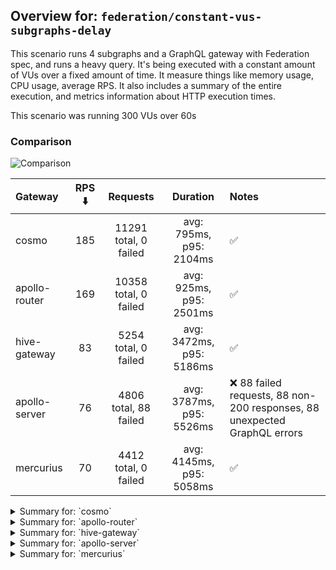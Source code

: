 ## Overview for: `federation/constant-vus-subgraphs-delay`


This scenario runs 4 subgraphs and a GraphQL gateway with Federation spec, and runs a heavy query. It's being executed with a constant amount of VUs over a fixed amount of time. It measure things like memory usage, CPU usage, average RPS. It also includes a summary of the entire execution, and metrics information about HTTP execution times.


This scenario was running 300 VUs over 60s


### Comparison


<img src="https://imagedelivery.net/KYe9TScr4TldYHA48pczVg/ba8bb985-8ded-4d21-c317-296d229bb900/public" alt="Comparison" />


| Gateway       | RPS ⬇️ |       Requests        |         Duration         | Notes                                                                    |
| :------------ | :----: | :-------------------: | :----------------------: | :----------------------------------------------------------------------- |
| cosmo         |  185   | 11291 total, 0 failed | avg: 795ms, p95: 2104ms  | ✅                                                                        |
| apollo-router |  169   | 10358 total, 0 failed | avg: 925ms, p95: 2501ms  | ✅                                                                        |
| hive-gateway  |   83   | 5254 total, 0 failed  | avg: 3472ms, p95: 5186ms | ✅                                                                        |
| apollo-server |   76   | 4806 total, 88 failed | avg: 3787ms, p95: 5526ms | ❌ 88 failed requests, 88 non-200 responses, 88 unexpected GraphQL errors |
| mercurius     |   70   | 4412 total, 0 failed  | avg: 4145ms, p95: 5058ms | ✅                                                                        |



<details>
  <summary>Summary for: `cosmo`</summary>

  **K6 Output**




```
     ✓ response code was 200
     ✓ no graphql errors
     ✓ valid response structure

     █ setup

     checks.........................: 100.00% ✓ 33813      ✗ 0    
     data_received..................: 991 MB  16 MB/s
     data_sent......................: 13 MB   220 kB/s
     http_req_blocked...............: avg=1.5ms    min=1.32µs  med=2.98µs   max=2.44s p(90)=4.4µs    p(95)=9.38µs
     http_req_connecting............: avg=1.28ms   min=0s      med=0s       max=2.44s p(90)=0s       p(95)=0s    
     http_req_duration..............: avg=794.67ms min=3.9ms   med=677.33ms max=4.79s p(90)=1.7s     p(95)=2.1s  
       { expected_response:true }...: avg=794.67ms min=3.9ms   med=677.33ms max=4.79s p(90)=1.7s     p(95)=2.1s  
     http_req_failed................: 0.00%   ✓ 0          ✗ 11291
     http_req_receiving.............: avg=235.02ms min=32.63µs med=77.59µs  max=4s    p(90)=989.19ms p(95)=1.45s 
     http_req_sending...............: avg=17.64ms  min=7.6µs   med=13.44µs  max=2.49s p(90)=71.5µs   p(95)=9.36ms
     http_req_tls_handshaking.......: avg=0s       min=0s      med=0s       max=0s    p(90)=0s       p(95)=0s    
     http_req_waiting...............: avg=542ms    min=3.78ms  med=498.88ms max=2.68s p(90)=986.98ms p(95)=1.13s 
     http_reqs......................: 11291   185.334153/s
     iteration_duration.............: avg=1.58s    min=16.88ms med=1.25s    max=9.28s p(90)=3.39s    p(95)=4.18s 
     iterations.....................: 11271   185.005866/s
     vus............................: 300     min=300      max=300
     vus_max........................: 300     min=300      max=300
```


**Performance Overview**


<img src="https://imagedelivery.net/KYe9TScr4TldYHA48pczVg/cb9e9736-f244-422e-f1ea-00f198639200/public" alt="Performance Overview" />


**Subgraphs Overview**


<img src="https://imagedelivery.net/KYe9TScr4TldYHA48pczVg/df563d96-6c89-4527-820b-30733d654300/public" alt="Subgraphs Overview" />


**HTTP Overview**


<img src="https://imagedelivery.net/KYe9TScr4TldYHA48pczVg/937655b8-6dac-4551-aecd-33507e6f7000/public" alt="HTTP Overview" />


  </details>

<details>
  <summary>Summary for: `apollo-router`</summary>

  **K6 Output**




```
     ✓ response code was 200
     ✓ no graphql errors
     ✓ valid response structure

     █ setup

     checks.........................: 100.00% ✓ 31014      ✗ 0    
     data_received..................: 909 MB  15 MB/s
     data_sent......................: 12 MB   201 kB/s
     http_req_blocked...............: avg=1.65ms   min=1.3µs   med=3.17µs   max=2.08s p(90)=5.22µs  p(95)=10.02µs
     http_req_connecting............: avg=1.28ms   min=0s      med=0s       max=2.08s p(90)=0s      p(95)=0s     
     http_req_duration..............: avg=925.41ms min=5.76ms  med=744.14ms max=6.21s p(90)=1.93s   p(95)=2.5s   
       { expected_response:true }...: avg=925.41ms min=5.76ms  med=744.14ms max=6.21s p(90)=1.93s   p(95)=2.5s   
     http_req_failed................: 0.00%   ✓ 0          ✗ 10358
     http_req_receiving.............: avg=318.78ms min=32.49µs med=80.96µs  max=5.04s p(90)=1.31s   p(95)=1.93s  
     http_req_sending...............: avg=20.8ms   min=7.78µs  med=14.96µs  max=4.09s p(90)=96.73µs p(95)=11.31ms
     http_req_tls_handshaking.......: avg=0s       min=0s      med=0s       max=0s    p(90)=0s      p(95)=0s     
     http_req_waiting...............: avg=585.82ms min=5.67ms  med=547.68ms max=2.1s  p(90)=1.06s   p(95)=1.23s  
     http_reqs......................: 10358   169.46836/s
     iteration_duration.............: avg=1.73s    min=23.79ms med=1.41s    max=9.86s p(90)=3.65s   p(95)=4.47s  
     iterations.....................: 10338   169.141138/s
     vus............................: 97      min=97       max=300
     vus_max........................: 300     min=300      max=300
```


**Performance Overview**


<img src="https://imagedelivery.net/KYe9TScr4TldYHA48pczVg/039fef52-7aa4-4541-891f-18e3ba616c00/public" alt="Performance Overview" />


**Subgraphs Overview**


<img src="https://imagedelivery.net/KYe9TScr4TldYHA48pczVg/203bb548-b939-4661-9dd5-abd738417100/public" alt="Subgraphs Overview" />


**HTTP Overview**


<img src="https://imagedelivery.net/KYe9TScr4TldYHA48pczVg/ead8c4fb-31c8-497d-ed76-33f4aa7d1f00/public" alt="HTTP Overview" />


  </details>

<details>
  <summary>Summary for: `hive-gateway`</summary>

  **K6 Output**




```
     ✓ response code was 200
     ✓ no graphql errors
     ✓ valid response structure

     █ setup

     checks.........................: 100.00% ✓ 15702     ✗ 0    
     data_received..................: 461 MB  7.3 MB/s
     data_sent......................: 6.2 MB  99 kB/s
     http_req_blocked...............: avg=589.78µs min=1.39µs   med=4.31µs   max=46.47ms p(90)=6.74µs p(95)=2.42ms  
     http_req_connecting............: avg=567.43µs min=0s       med=0s       max=39.01ms p(90)=0s     p(95)=2.08ms  
     http_req_duration..............: avg=3.47s    min=12.08ms  med=2.93s    max=36.93s  p(90)=3.85s  p(95)=5.18s   
       { expected_response:true }...: avg=3.47s    min=12.08ms  med=2.93s    max=36.93s  p(90)=3.85s  p(95)=5.18s   
     http_req_failed................: 0.00%   ✓ 0         ✗ 5254 
     http_req_receiving.............: avg=4.99ms   min=37.57µs  med=107.87µs max=621.5ms p(90)=3.61ms p(95)=14.45ms 
     http_req_sending...............: avg=334.24µs min=8.2µs    med=22.42µs  max=85.36ms p(90)=72.1µs p(95)=387.87µs
     http_req_tls_handshaking.......: avg=0s       min=0s       med=0s       max=0s      p(90)=0s     p(95)=0s      
     http_req_waiting...............: avg=3.46s    min=11.99ms  med=2.93s    max=36.93s  p(90)=3.82s  p(95)=5.16s   
     http_reqs......................: 5254    83.54999/s
     iteration_duration.............: avg=3.53s    min=108.65ms med=2.98s    max=36.95s  p(90)=3.92s  p(95)=5.28s   
     iterations.....................: 5234    83.231947/s
     vus............................: 193     min=193     max=300
     vus_max........................: 300     min=300     max=300
```


**Performance Overview**


<img src="https://imagedelivery.net/KYe9TScr4TldYHA48pczVg/9ecd2fb7-6f86-4469-92ed-13e08ab4d500/public" alt="Performance Overview" />


**Subgraphs Overview**


<img src="https://imagedelivery.net/KYe9TScr4TldYHA48pczVg/ad377904-5e52-4017-c4b5-da3900810d00/public" alt="Subgraphs Overview" />


**HTTP Overview**


<img src="https://imagedelivery.net/KYe9TScr4TldYHA48pczVg/c09abfae-f1a7-446e-9540-13e7960a6c00/public" alt="HTTP Overview" />


  </details>

<details>
  <summary>Summary for: `apollo-server`</summary>

  **K6 Output**




```
     ✗ response code was 200
      ↳  98% — ✓ 4698 / ✗ 88
     ✗ no graphql errors
      ↳  98% — ✓ 4698 / ✗ 88
     ✓ valid response structure

     █ setup

     checks.........................: 98.76% ✓ 14094     ✗ 176  
     data_received..................: 415 MB 6.6 MB/s
     data_sent......................: 5.7 MB 91 kB/s
     http_req_blocked...............: avg=338.03µs min=1.42µs   med=3.98µs   max=24.41ms p(90)=6.65µs   p(95)=619.07µs
     http_req_connecting............: avg=328.87µs min=0s       med=0s       max=24.35ms p(90)=0s       p(95)=577.11µs
     http_req_duration..............: avg=3.78s    min=13.14ms  med=2.11s    max=1m0s    p(90)=2.7s     p(95)=5.52s   
       { expected_response:true }...: avg=2.73s    min=13.14ms  med=2.1s     max=59.17s  p(90)=2.66s    p(95)=3.02s   
     http_req_failed................: 1.83%  ✓ 88        ✗ 4718 
     http_req_receiving.............: avg=174.35µs min=0s       med=113.89µs max=25.45ms p(90)=178.19µs p(95)=215.38µs
     http_req_sending...............: avg=135.83µs min=8.79µs   med=21.47µs  max=44.99ms p(90)=45.15µs  p(95)=287.92µs
     http_req_tls_handshaking.......: avg=0s       min=0s       med=0s       max=0s      p(90)=0s       p(95)=0s      
     http_req_waiting...............: avg=3.78s    min=12.99ms  med=2.11s    max=1m0s    p(90)=2.7s     p(95)=5.52s   
     http_reqs......................: 4806   76.697205/s
     iteration_duration.............: avg=3.81s    min=237.04ms med=2.13s    max=1m0s    p(90)=2.72s    p(95)=5.62s   
     iterations.....................: 4786   76.378032/s
     vus............................: 91     min=91      max=300
     vus_max........................: 300    min=300     max=300
```


**Performance Overview**


<img src="https://imagedelivery.net/KYe9TScr4TldYHA48pczVg/752136bd-104b-4c87-7881-675f1b603b00/public" alt="Performance Overview" />


**Subgraphs Overview**


<img src="https://imagedelivery.net/KYe9TScr4TldYHA48pczVg/75cd404f-5eb9-4385-e26b-ba5c784a3400/public" alt="Subgraphs Overview" />


**HTTP Overview**


<img src="https://imagedelivery.net/KYe9TScr4TldYHA48pczVg/eaa34ab6-cd9b-4db1-18e6-562dab96db00/public" alt="HTTP Overview" />


  </details>

<details>
  <summary>Summary for: `mercurius`</summary>

  **K6 Output**




```
     ✓ response code was 200
     ✓ no graphql errors
     ✓ valid response structure

     █ setup

     checks.........................: 100.00% ✓ 13176     ✗ 0    
     data_received..................: 387 MB  6.2 MB/s
     data_sent......................: 5.2 MB  84 kB/s
     http_req_blocked...............: avg=1.28ms   min=1.46µs   med=3.26µs  max=36.36ms  p(90)=5.17µs   p(95)=7.49ms  
     http_req_connecting............: avg=1.26ms   min=0s       med=0s      max=36.24ms  p(90)=0s       p(95)=6.84ms  
     http_req_duration..............: avg=4.14s    min=14.42ms  med=4.12s   max=9.68s    p(90)=4.9s     p(95)=5.05s   
       { expected_response:true }...: avg=4.14s    min=14.42ms  med=4.12s   max=9.68s    p(90)=4.9s     p(95)=5.05s   
     http_req_failed................: 0.00%   ✓ 0         ✗ 4412 
     http_req_receiving.............: avg=359.49µs min=35.61µs  med=99.41µs max=147.96ms p(90)=164.61µs p(95)=219.39µs
     http_req_sending...............: avg=274.13µs min=8.22µs   med=17.53µs max=14.87ms  p(90)=36.47µs  p(95)=798.01µs
     http_req_tls_handshaking.......: avg=0s       min=0s       med=0s      max=0s       p(90)=0s       p(95)=0s      
     http_req_waiting...............: avg=4.14s    min=14.35ms  med=4.12s   max=9.67s    p(90)=4.9s     p(95)=5.05s   
     http_reqs......................: 4412    70.613327/s
     iteration_duration.............: avg=4.18s    min=355.47ms med=4.13s   max=9.72s    p(90)=4.91s    p(95)=5.07s   
     iterations.....................: 4392    70.29323/s
     vus............................: 129     min=129     max=300
     vus_max........................: 300     min=300     max=300
```


**Performance Overview**


<img src="https://imagedelivery.net/KYe9TScr4TldYHA48pczVg/e5476a7b-2681-4f94-e7b3-2ff3a0a4d700/public" alt="Performance Overview" />


**Subgraphs Overview**


<img src="https://imagedelivery.net/KYe9TScr4TldYHA48pczVg/b6b4409f-93a2-4ebd-31ea-dae547fa4a00/public" alt="Subgraphs Overview" />


**HTTP Overview**


<img src="https://imagedelivery.net/KYe9TScr4TldYHA48pczVg/6a64abeb-36c6-4ea2-9e82-35c8776f8c00/public" alt="HTTP Overview" />


  </details>